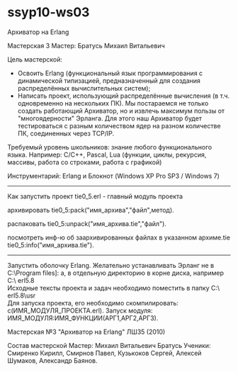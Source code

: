 # ssyp10-ws03
Архиватор на Erlang

Мастерская 3
Мастер: Братусь Михаил Витальевич

Цель мастерской:
- Освоить Erlang (функциональный язык программирования с динамической типизацией, предназначенный для создания распределённых вычислительных систем);
- Написать проект, использующий распределённые вычисления (в т.ч. одновременно на нескольких ПК).
Мы постараемся не только создать работающий Архиватор, но и извлечь максимум пользы от "многоядерности" Эрланга. Для этого наш Архиватор будет тестироваться с разным количеством ядер на разном количестве ПК, соединенных через TCP/IP.

Требуемый уровень школьников: знание любого функционального языка. Например: C/C++, Pascal, Lua (функции, циклы, рекурсия, массивы, работа со строками, работа с графикой)

Инструментарий: Erlang и Блокнот (Windows XP Pro SP3 / Windows 7) 

------------------------------------------------
Как запустить проект
tie0_5.erl - главный модуль проекта

архивировать
tie0_5:pack("имя_архива","файл",метод).

распаковать
tie0_5:unpack("имя_архива.tie","файл").

посмотреть инф-ю об заархивированных файлах в указанном архиме.tie
tie0_5:info("имя_архива.tie").


------------------------------------------------
Запустить оболочку Erlang.
 Желательно устанавливать Эрланг не в C:\Program files]: а, в отдельную директорию в корне диска, например C:\ erl5.8\
 Исходные тексты проекта и задач необходимо поместить в папку C:\ erl5.8\usr\
 Для запуска проекта, его необходимо скомпилировать:
     с(ИМЯ_МОДУЛЯ_ПРОЕКТА.erl).
     Запуск модуля:   ИМЯ_МОДУЛЯ:ИМЯ_ФУНКЦИИ(АРГ1,АРГ2,АРГ3).

Мастерская №3
"Архиватор на Erlang" ЛШ35 (2010)

Состав мастерской
Мастер: Михаил Витальевич Братусь
Ученики: Смиренко Кирилл, Смирнов Павел, Кузькоков Сергей, Алексей Шумаков, Александр Баянов.
